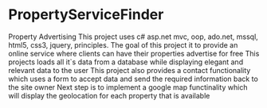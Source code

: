 # PropertyServiceFinder
Property Advertising
This project uses c# asp.net mvc, oop, ado.net, mssql, html5, css3, jquery, principles.
The goal of this project it to provide an online service where clients can have their properties advertise for free
This projects loads all it`s data from a database while displaying elegant and relevant data to the user
This project also provides a contact functionality which uses a form to accept data and send the required information back to the site owner
Next step is to implement a google map functinality which will display the geolocation for each property that is available
